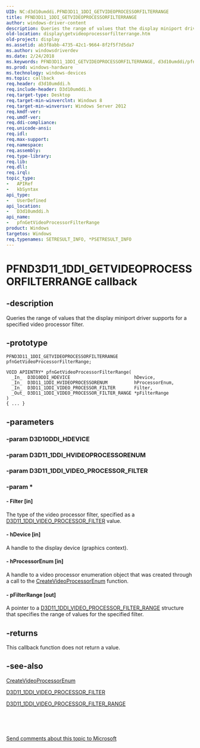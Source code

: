 ```yaml
---
UID: NC:d3d10umddi.PFND3D11_1DDI_GETVIDEOPROCESSORFILTERRANGE
title: PFND3D11_1DDI_GETVIDEOPROCESSORFILTERRANGE
author: windows-driver-content
description: Queries the range of values that the display miniport driver supports for a specified video processor filter.
old-location: display\getvideoprocessorfilterrange.htm
old-project: display
ms.assetid: ab3f8abb-4735-42c1-9664-8f2f5f7d5da7
ms.author: windowsdriverdev
ms.date: 2/24/2018
ms.keywords: PFND3D11_1DDI_GETVIDEOPROCESSORFILTERRANGE, d3d10umddi/pfnGetVideoProcessorFilterRange, display.getvideoprocessorfilterrange, pfnGetVideoProcessorFilterRange, pfnGetVideoProcessorFilterRange callback function [Display Devices]
ms.prod: windows-hardware
ms.technology: windows-devices
ms.topic: callback
req.header: d3d10umddi.h
req.include-header: D3d10umddi.h
req.target-type: Desktop
req.target-min-winverclnt: Windows 8
req.target-min-winversvr: Windows Server 2012
req.kmdf-ver: 
req.umdf-ver: 
req.ddi-compliance: 
req.unicode-ansi: 
req.idl: 
req.max-support: 
req.namespace: 
req.assembly: 
req.type-library: 
req.lib: 
req.dll: 
req.irql: 
topic_type:
-	APIRef
-	kbSyntax
api_type:
-	UserDefined
api_location:
-	D3d10umddi.h
api_name:
-	pfnGetVideoProcessorFilterRange
product: Windows
targetos: Windows
req.typenames: SETRESULT_INFO, *PSETRESULT_INFO
---
```


# PFND3D11_1DDI_GETVIDEOPROCESSORFILTERRANGE callback


## -description


Queries the range of values that the display miniport driver supports for a specified video processor filter.


## -prototype


````
PFND3D11_1DDI_GETVIDEOPROCESSORFILTERRANGE pfnGetVideoProcessorFilterRange;

VOID APIENTRY* pfnGetVideoProcessorFilterRange(
  _In_  D3D10DDI_HDEVICE                        hDevice,
  _In_  D3D11_1DDI_HVIDEOPROCESSORENUM          hProcessorEnum,
  _In_  D3D11_1DDI_VIDEO_PROCESSOR_FILTER       Filter,
  _Out_ D3D11_1DDI_VIDEO_PROCESSOR_FILTER_RANGE *pFilterRange
)
{ ... }
````


## -parameters




### -param D3D10DDI_HDEVICE


### -param D3D11_1DDI_HVIDEOPROCESSORENUM


### -param D3D11_1DDI_VIDEO_PROCESSOR_FILTER


### -param *








#### - Filter [in]

The type of the video processor filter, specified as a <a href="..\d3d10umddi\ne-d3d10umddi-d3d11_1ddi_video_processor_filter.md">D3D11_1DDI_VIDEO_PROCESSOR_FILTER</a> value.




#### - hDevice [in]

A handle to the display device (graphics context).




#### - hProcessorEnum [in]

A handle to a video processor enumeration object that was created through a call to the <a href="..\d3d10umddi\nc-d3d10umddi-pfnd3d11_1ddi_createvideoprocessorenum.md">CreateVideoProcessorEnum</a> function.




#### - pFilterRange [out]

A pointer to a <a href="..\d3d10umddi\ns-d3d10umddi-d3d11_1ddi_video_processor_filter_range.md">D3D11_1DDI_VIDEO_PROCESSOR_FILTER_RANGE</a> structure that specifies the range of values for the specified filter.




## -returns



This callback function does not return a value.




## -see-also

<a href="..\d3d10umddi\nc-d3d10umddi-pfnd3d11_1ddi_createvideoprocessorenum.md">CreateVideoProcessorEnum</a>



<a href="..\d3d10umddi\ne-d3d10umddi-d3d11_1ddi_video_processor_filter.md">D3D11_1DDI_VIDEO_PROCESSOR_FILTER</a>



<a href="..\d3d10umddi\ns-d3d10umddi-d3d11_1ddi_video_processor_filter_range.md">D3D11_1DDI_VIDEO_PROCESSOR_FILTER_RANGE</a>



 

 

<a href="mailto:wsddocfb@microsoft.com?subject=Documentation%20feedback [display\display]:%20PFND3D11_1DDI_GETVIDEOPROCESSORFILTERRANGE callback function%20 RELEASE:%20(2/24/2018)&amp;body=%0A%0APRIVACY STATEMENT%0A%0AWe use your feedback to improve the documentation. We don't use your email address for any other purpose, and we'll remove your email address from our system after the issue that you're reporting is fixed. While we're working to fix this issue, we might send you an email message to ask for more info. Later, we might also send you an email message to let you know that we've addressed your feedback.%0A%0AFor more info about Microsoft's privacy policy, see http://privacy.microsoft.com/en-us/default.aspx." title="Send comments about this topic to Microsoft">Send comments about this topic to Microsoft</a>

